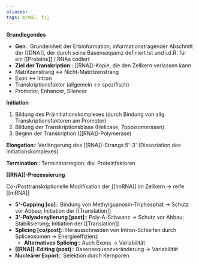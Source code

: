 ```yaml
---
aliases: 
tags: m/m02, f/🧪
---
```

**Grundlegendes**

- **Gen**::  Grundeinheit der Erbinformation; informationstragender Abschnitt der [[DNA]], der durch seine Basensequenz definiert ist und i.d.R. für ein [[Proteine]] / RNAs codiert
- **Ziel der Transkription**:: [[RNA]]-Kopie, die den Zellkern verlassen kann
- Matritzenstrang ↔ Nicht-Matritzenstrang
- Exon ↔ Intron
- Transkriptionsfaktor (allgemein ↔ spezifisch)
- Promotor, Enhancer, Silencer

**Initiation**

1. Bildung des Präinitiationskomplexes (durch Bindung von allg. Transkriptionsfaktoren am Promotor)
2. Bildung der Transkriptionsblase (Helicase, Topoisomerasen)
3. Beginn der Transkription ([[RNA]]-Polymerase)

**Elongation**:: Verlängerung des [[RNA]]-Strangs 5'-3' (Dissoziation des Initiationskomplexes)

**Termination**:: Terminatorregion; div. Proteinfaktoren

**[[RNA]]-Prozessierung**

Co-/Posttranskriptionelle Modifikation der [[hnRNA]] im Zellkern → reife [[mRNA]]

- **5'-Capping [co]**:: Bindung von Methylguanosin-Triphosphat → Schutz vor Abbau; Initiation der [[Translation]]
- **3'-Polyadenylierung [post]**:: Poly-A-Schwanz → Schutz vor Abbau; Stabilisierung; Initiation der [[Translation]]
- **Splicing [co/post]**:: Herausschneiden von Intron-Schleifen durch Spliceosomen → Energieeffizienz
    - **Alternatives Splicing**:: Auch Exons → Variabilität
- **[[RNA]]-Editing (post)**:: Basensequenzveränderung → Variabilität
- **Nucleärer Export**:: Selektion durch Kernporen

